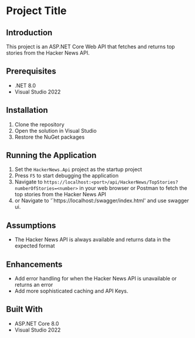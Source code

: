 # Project Title

## Introduction

This project is an ASP.NET Core Web API that fetches and returns top stories from the Hacker News API.

## Prerequisites

- .NET 8.0 
- Visual Studio 2022

## Installation

1. Clone the repository
2. Open the solution in Visual Studio
3. Restore the NuGet packages

## Running the Application

1. Set the `HackerNews.Api` project as the startup project
2. Press `F5` to start debugging the application
3. Navigate to `https://localhost:<port>/api/HackerNews/TopStories?numberOfStories=<number>` in your web browser or Postman to fetch the top stories from the Hacker News API
4. or Navigate to '`https://localhost:<port>/swagger/index.html' and use swagger ui.

## Assumptions

- The Hacker News API is always available and returns data in the expected format

## Enhancements

- Add error handling for when the Hacker News API is unavailable or returns an error
- Add more sophisticated caching and API Keys.
## Built With

- ASP.NET Core 8.0
- Visual Studio 2022



